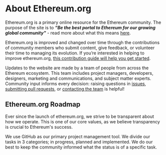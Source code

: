 # About Ethereum.org

Ethereum.org is a primary online resource for the Ethereum community. The purpose of the site is to **_“Be the best portal to Ethereum for our growing global community"_** - read more about what this means [here](https://github.com/ethereum/ethereum-org-website/blob/dev/purpose.md).

Ethereum.org is improved and changed over time through the contributions of community members who submit content, give feedback, or volunteer their time to managing its evolution. If you’re interested in helping to improve ethereum.org, [this contribution guide will help you get started](https://github.com/ethereum/ethereum-org-website).

Updates to the website are made by a team of people from across the Ethereum ecosystem. This team includes project managers, developers, designers, marketing and communications, and subject matter experts. Community input informs every decision: raising questions in [issues](https://github.com/ethereum/ethereum-org-website/issues), [submitting pull requests](https://github.com/ethereum/ethereum-org-website/pulls), or [contacting the team](https://twitter.com/ethdotorg) is helpful!

## Ethereum.org Roadmap

Ever since the launch of ethereum.org, we strive to be transparent about how we operate. This is one of our core values, as we believe transparency is crucial to Ethereum's success.

We use GitHub as our primary project management tool. We divide our tasks in 3 categories; in progress, planned and implemented. We do our best to keep the community informed what the status is of a specific task.

<Roadmap />
